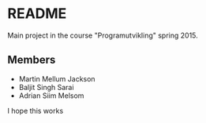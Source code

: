 # README #

Main project in the course "Programutvikling" spring 2015.

## Members ##
* Martin Mellum Jackson
* Baljit Singh Sarai
* Adrian Siim Melsom

I hope this works